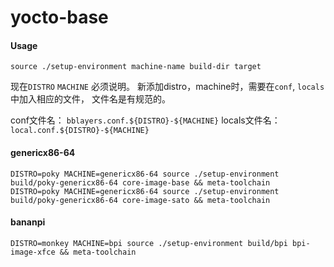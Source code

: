 # yocto-base

#### Usage

```
source ./setup-environment machine-name build-dir target

```


现在`DISTRO` `MACHINE` 必须说明。
新添加distro，machine时，需要在`conf`, `locals` 中加入相应的文件， 文件名是有规范的。

conf文件名： `bblayers.conf.${DISTRO}-${MACHINE}`
locals文件名： `local.conf.${DISTRO}-${MACHINE}`


#### genericx86-64

```
DISTRO=poky MACHINE=genericx86-64 source ./setup-environment build/poky-genericx86-64 core-image-base && meta-toolchain
DISTRO=poky MACHINE=genericx86-64 source ./setup-environment build/poky-genericx86-64 core-image-sato && meta-toolchain

```

#### bananpi

```
DISTRO=monkey MACHINE=bpi source ./setup-environment build/bpi bpi-image-xfce && meta-toolchain

```



